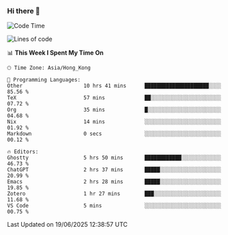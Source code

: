 ### Hi there 👋

<!--
**nicehiro/nicehiro** is a ✨ _special_ ✨ repository because its `README.md` (this file) appears on your GitHub profile.

Here are some ideas to get you started:

- 🔭 I’m currently working on ...
- 🌱 I’m currently learning ...
- 👯 I’m looking to collaborate on ...
- 🤔 I’m looking for help with ...
- 💬 Ask me about ...
- 📫 How to reach me: ...
- 😄 Pronouns: ...
- ⚡ Fun fact: ...
-->

<!--START_SECTION:waka-->
![Code Time](http://img.shields.io/badge/Code%20Time-739%20hrs%2033%20mins-blue)

![Lines of code](https://img.shields.io/badge/From%20Hello%20World%20I%27ve%20Written-1.7%20million%20lines%20of%20code-blue)

📊 **This Week I Spent My Time On** 

```text
🕑︎ Time Zone: Asia/Hong_Kong

💬 Programming Languages: 
Other                    10 hrs 41 mins      █████████████████████░░░░   85.56 % 
TeX                      57 mins             ██░░░░░░░░░░░░░░░░░░░░░░░   07.72 % 
Org                      35 mins             █░░░░░░░░░░░░░░░░░░░░░░░░   04.68 % 
Nix                      14 mins             ░░░░░░░░░░░░░░░░░░░░░░░░░   01.92 % 
Markdown                 0 secs              ░░░░░░░░░░░░░░░░░░░░░░░░░   00.12 % 

🔥 Editors: 
Ghostty                  5 hrs 50 mins       ████████████░░░░░░░░░░░░░   46.73 % 
ChatGPT                  2 hrs 37 mins       █████░░░░░░░░░░░░░░░░░░░░   20.99 % 
Emacs                    2 hrs 28 mins       █████░░░░░░░░░░░░░░░░░░░░   19.85 % 
Zotero                   1 hr 27 mins        ███░░░░░░░░░░░░░░░░░░░░░░   11.68 % 
VS Code                  5 mins              ░░░░░░░░░░░░░░░░░░░░░░░░░   00.75 % 
```


 Last Updated on 19/06/2025 12:38:57 UTC
<!--END_SECTION:waka-->
